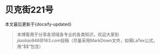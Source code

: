 # 贝克街221号

本文最后更新于{docsify-updated}

> 本博客用于分享各领域各专业的各类知识，欢迎大家到$jiaoliao946@163.com$投稿（尽量采用MarkDown文件，如需LaTex公式，用“$$”包含）